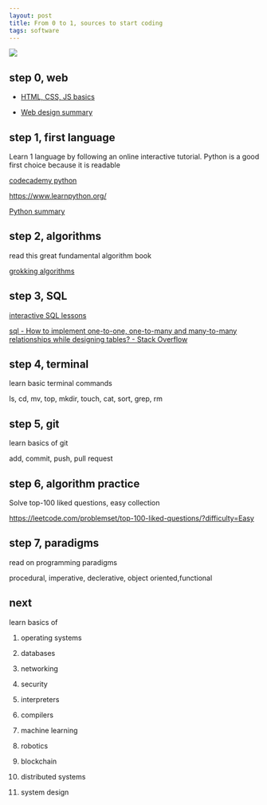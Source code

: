 ```yaml
---
layout: post
title: From 0 to 1, sources to start coding
tags: software 
---
```


![](https://images.unsplash.com/photo-1584907797015-7554cd315667?ixlib=rb-1.2.1&ixid=eyJhcHBfaWQiOjEyMDd9&auto=format&fit=crop&w=1655&q=80)

## step 0, web 

*  [HTML, CSS, JS basics](https://www.w3schools.com/html/default.asp)
   
* [Web design summary](https://jgthms.com/web-design-in-4-minutes/)

## step 1, first language

Learn 1 language by following an online interactive tutorial. Python is a good first choice because it is readable 

[codecademy python](https://www.codecademy.com/learn/learn-python)

<https://www.learnpython.org/>

[Python summary](https://learnxinyminutes.com/docs/python/)

## step 2, algorithms

read this great fundamental algorithm book 

[grokking algorithms](http://93.174.95.29/main/9F2B390517083CF4485BA524B80815F5)

## step 3, SQL 

[interactive SQL lessons](https://sqlbolt.com/)

[sql - How to implement one-to-one, one-to-many and many-to-many relationships while designing tables? - Stack Overflow](https://stackoverflow.com/questions/7296846/how-to-implement-one-to-one-one-to-many-and-many-to-many-relationships-while-de)


## step 4, terminal 

learn basic terminal commands

ls, cd, mv, top, mkdir, touch, cat, sort, grep, rm 

## step 5, git 

learn basics of git 

add, commit, push, pull request


## step 6, algorithm practice

Solve top-100 liked questions, easy collection
   
https://leetcode.com/problemset/top-100-liked-questions/?difficulty=Easy


## step 7, paradigms 

read on programming paradigms

procedural, imperative, declerative, object oriented,functional  

## next 

learn basics of 

1. operating systems

4. databases

5. networking

6. security 

1. interpreters
   
2. compilers 

3. machine learning 

6. robotics 

4. blockchain

7. distributed systems 

8. system design


